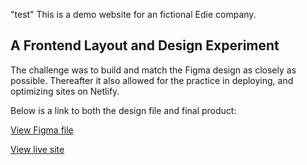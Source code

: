"test" This is a demo website for an fictional Edie company.

## A Frontend Layout and Design Experiment

The challenge was to build and match the Figma design as closely as possible.
Thereafter it also allowed for the practice in deploying, and optimizing sites on Netlify.

Below is a link to both the design file and final product:

[View Figma file](https://www.figma.com/file/ahnGupP4JjTdVJDTRfMRF2/edie-homepage?node-id=0%3A1)  

[View live site](https://the-edie-company.netlify.app/)
 
